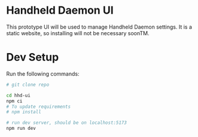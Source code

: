 # Handheld Daemon UI
This prototype UI will be used to manage Handheld Daemon settings.
It is a static website, so installing will not be necessary soonTM.

# Dev Setup
Run the following commands:
```bash
# git clone repo

cd hhd-ui
npm ci
# To update requirements
# npm install 

# run dev server, should be on localhost:5173
npm run dev
```